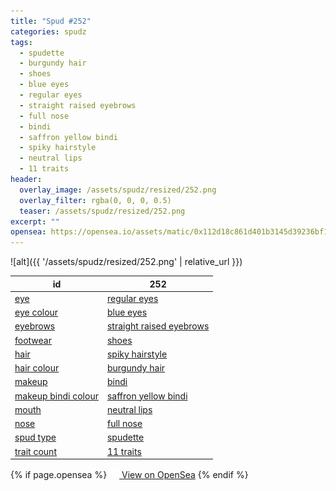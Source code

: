 ```yaml
---
title: "Spud #252"
categories: spudz
tags:
  - spudette
  - burgundy hair
  - shoes
  - blue eyes
  - regular eyes
  - straight raised eyebrows
  - full nose
  - bindi
  - saffron yellow bindi
  - spiky hairstyle
  - neutral lips
  - 11 traits
header:
  overlay_image: /assets/spudz/resized/252.png
  overlay_filter: rgba(0, 0, 0, 0.5)
  teaser: /assets/spudz/resized/252.png
excerpt: ""
opensea: https://opensea.io/assets/matic/0x112d18c861d401b3145d39236bf149f01e18beed/252
---
```

![alt]({{ '/assets/spudz/resized/252.png' | relative_url }})

| id | 252 |
|-|-|
| <a href="/traits/eye/#trait-type">eye</a> | <a href="/traits/eye/regular-eyes/1/#trait">regular eyes</a> |
| <a href="/traits/eye-colour/#trait-type">eye colour</a> | <a href="/traits/eye-colour/blue-eyes/1/#trait">blue eyes</a> |
| <a href="/traits/eyebrows/#trait-type">eyebrows</a> | <a href="/traits/eyebrows/straight-raised-eyebrows/1/#trait">straight raised eyebrows</a> |
| <a href="/traits/footwear/#trait-type">footwear</a> | <a href="/traits/footwear/shoes/1/#trait">shoes</a> |
| <a href="/traits/hair/#trait-type">hair</a> | <a href="/traits/hair/spiky-hairstyle/1/#trait">spiky hairstyle</a> |
| <a href="/traits/hair-colour/#trait-type">hair colour</a> | <a href="/traits/hair-colour/burgundy-hair/1/#trait">burgundy hair</a> |
| <a href="/traits/makeup/#trait-type">makeup</a> | <a href="/traits/makeup/bindi/1/#trait">bindi</a> |
| <a href="/traits/makeup-bindi-colour/#trait-type">makeup bindi colour</a> | <a href="/traits/makeup-bindi-colour/saffron-yellow-bindi/1/#trait">saffron yellow bindi</a> |
| <a href="/traits/mouth/#trait-type">mouth</a> | <a href="/traits/mouth/neutral-lips/1/#trait">neutral lips</a> |
| <a href="/traits/nose/#trait-type">nose</a> | <a href="/traits/nose/full-nose/1/#trait">full nose</a> |
| <a href="/traits/spud-type/#trait-type">spud type</a> | <a href="/traits/spud-type/spudette/1/#trait">spudette</a> |
| <a href="/traits/trait-count/#trait-type">trait count</a> | <a href="/traits/trait-count/11-traits/1/#trait">11 traits</a> |

{% if page.opensea %}
<a href="{{page.opensea}}" class="btn btn--info" onclick="window.open(this.href, '_blank'); return false;"><img src="/assets/images/opensea.svg" width="16px"><span>  View on OpenSea</span></a>
{% endif %}
